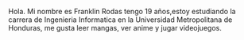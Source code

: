 Hola. Mi nombre es Franklin Rodas tengo 19 años,estoy estudiando la carrera de Ingenieria Informatica en la Universidad Metropolitana de Honduras, me gusta leer mangas, ver anime y jugar videojuegos.
